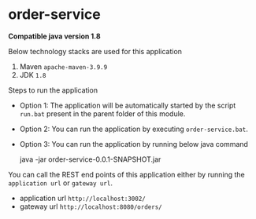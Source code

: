 # order-service

**Compatible java version 1.8**

Below technology stacks are used for this application

1. Maven `apache-maven-3.9.9`
2. JDK `1.8`

Steps to run the application

- Option 1: The application will be automatically started by the script `run.bat` present in the parent folder of this module.
- Option 2: You can run the application by executing `order-service.bat`.
- Option 3: You can run the application by running below java command

	java -jar order-service-0.0.1-SNAPSHOT.jar

You can call the REST end points of this application either by running the `application url` or `gateway url`.

- application url `http://localhost:3002/`
- gateway url `http://localhost:8080/orders/`